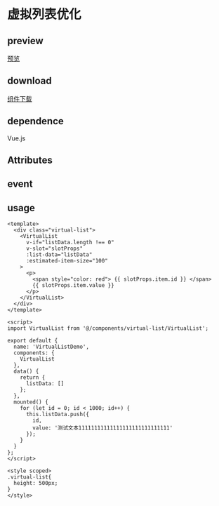# 虚拟列表优化

## preview
[预览](./index.html#/components/virtual-list/VirtualListDemo)

## download
[组件下载](./components/virtual-list.zip)


## dependence

Vue.js

## Attributes

## event

## usage

```vue
<template>
  <div class="virtual-list">
    <VirtualList
      v-if="listData.length !== 0"
      v-slot="slotProps"
      :list-data="listData"
      :estimated-item-size="100"
    >
      <p>
        <span style="color: red"> {{ slotProps.item.id }} </span>
        {{ slotProps.item.value }}
      </p>
    </VirtualList>
  </div>
</template>

<script>
import VirtualList from '@/components/virtual-list/VirtualList';

export default {
  name: 'VirtualListDemo',
  components: {
    VirtualList
  },
  data() {
    return {
      listData: []
    };
  },
  mounted() {
    for (let id = 0; id < 1000; id++) {
      this.listData.push({
        id,
        value: '测试文本11111111111111111111111111111'
      });
    }
  }
};
</script>

<style scoped>
.virtual-list{
  height: 500px;
}
</style>

```

